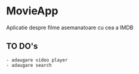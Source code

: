 # MovieApp

Aplicatie despre filme asemanatoare cu cea a IMDB

## TO DO's
    - adaugare video player
    - adaugare search
